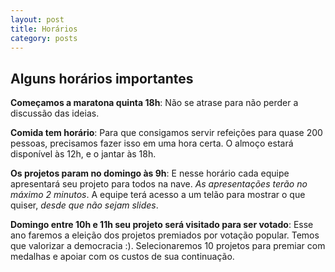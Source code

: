 ```yaml
---
layout: post
title: Horários
category: posts
---
```


Alguns horários importantes
---

**Começamos a maratona quinta 18h**: Não se atrase para não perder a discussão das ideias.

**Comida tem horário**: Para que consigamos servir refeições para quase 200 pessoas, precisamos fazer isso em uma hora certa. O almoço estará disponível às 12h, e o jantar às 18h.

**Os projetos param no domingo às 9h**: E nesse horário cada equipe apresentará seu projeto para todos na nave. *As apresentações terão no máximo 2 minutos*. A equipe terá acesso a um telão para mostrar o que quiser, *desde que não sejam slides*.

**Domingo entre 10h e 11h seu projeto será visitado para ser votado**: Esse ano faremos a eleição dos projetos premiados por votação popular. Temos que valorizar a democracia :). Selecionaremos 10 projetos para premiar com medalhas e apoiar com os custos de sua continuação.
